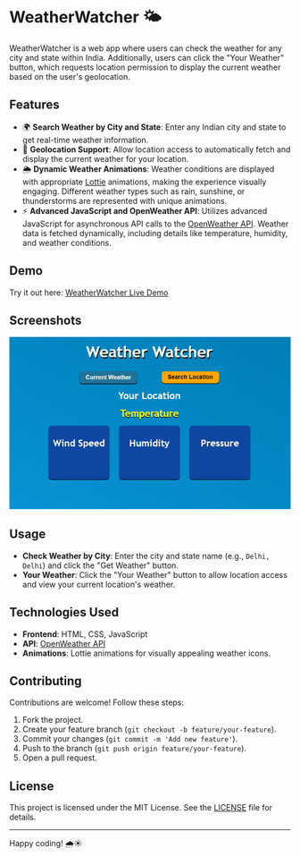 # WeatherWatcher 🌤️

WeatherWatcher is a web app where users can check the weather for any city and state within India. Additionally, users can click the "Your Weather" button, which requests location permission to display the current weather based on the user's geolocation.

## Features
- 🌍 **Search Weather by City and State**: Enter any Indian city and state to get real-time weather information.
- 📍 **Geolocation Support**: Allow location access to automatically fetch and display the current weather for your location.
- 🌦️ **Dynamic Weather Animations**: Weather conditions are displayed with appropriate [Lottie](https://lottiefiles.com/) animations, making the experience visually engaging. Different weather types such as rain, sunshine, or thunderstorms are represented with unique animations.
- ⚡ **Advanced JavaScript and OpenWeather API**: Utilizes advanced JavaScript for asynchronous API calls to the [OpenWeather API](https://openweathermap.org/). Weather data is fetched dynamically, including details like temperature, humidity, and weather conditions.
  
## Demo
Try it out here: [WeatherWatcher Live Demo](https://weather-watcher-mauve.vercel.app)

## Screenshots
![WeatherWatcher Screenshot](homepage.png)

## Usage

- **Check Weather by City**: Enter the city and state name (e.g., `Delhi, Delhi`) and click the "Get Weather" button.
- **Your Weather**: Click the "Your Weather" button to allow location access and view your current location's weather.
  
## Technologies Used
- **Frontend**: HTML, CSS, JavaScript
- **API**: [OpenWeather API](https://openweathermap.org/)
- **Animations**: Lottie animations for visually appealing weather icons.
  
## Contributing

Contributions are welcome! Follow these steps:

1. Fork the project.
2. Create your feature branch (`git checkout -b feature/your-feature`).
3. Commit your changes (`git commit -m 'Add new feature'`).
4. Push to the branch (`git push origin feature/your-feature`).
5. Open a pull request.

## License
This project is licensed under the MIT License. See the [LICENSE](LICENSE) file for details.

---

Happy coding! 🌧️☀️
